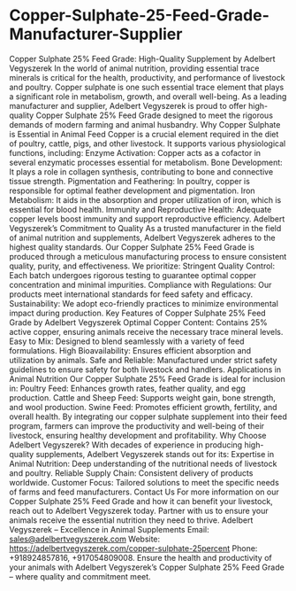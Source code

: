 # Copper-Sulphate-25-Feed-Grade-Manufacturer-Supplier
Copper Sulphate 25% Feed Grade: High-Quality Supplement by Adelbert Vegyszerek
In the world of animal nutrition, providing essential trace minerals is critical for the health, productivity, and performance of livestock and poultry. Copper sulphate is one such essential trace element that plays a significant role in metabolism, growth, and overall well-being. As a leading manufacturer and supplier, Adelbert Vegyszerek is proud to offer high-quality Copper Sulphate 25% Feed Grade designed to meet the rigorous demands of modern farming and animal husbandry.
Why Copper Sulphate is Essential in Animal Feed
Copper is a crucial element required in the diet of poultry, cattle, pigs, and other livestock. It supports various physiological functions, including:
Enzyme Activation: Copper acts as a cofactor in several enzymatic processes essential for metabolism.
Bone Development: It plays a role in collagen synthesis, contributing to bone and connective tissue strength.
Pigmentation and Feathering: In poultry, copper is responsible for optimal feather development and pigmentation.
Iron Metabolism: It aids in the absorption and proper utilization of iron, which is essential for blood health.
Immunity and Reproductive Health: Adequate copper levels boost immunity and support reproductive efficiency.
Adelbert Vegyszerek’s Commitment to Quality
As a trusted manufacturer in the field of animal nutrition and supplements, Adelbert Vegyszerek adheres to the highest quality standards. Our Copper Sulphate 25% Feed Grade is produced through a meticulous manufacturing process to ensure consistent quality, purity, and effectiveness. We prioritize:
Stringent Quality Control: Each batch undergoes rigorous testing to guarantee optimal copper concentration and minimal impurities.
Compliance with Regulations: Our products meet international standards for feed safety and efficacy.
Sustainability: We adopt eco-friendly practices to minimize environmental impact during production.
Key Features of Copper Sulphate 25% Feed Grade by Adelbert Vegyszerek
Optimal Copper Content: Contains 25% active copper, ensuring animals receive the necessary trace mineral levels.
Easy to Mix: Designed to blend seamlessly with a variety of feed formulations.
High Bioavailability: Ensures efficient absorption and utilization by animals.
Safe and Reliable: Manufactured under strict safety guidelines to ensure safety for both livestock and handlers.
Applications in Animal Nutrition
Our Copper Sulphate 25% Feed Grade is ideal for inclusion in:
Poultry Feed: Enhances growth rates, feather quality, and egg production.
Cattle and Sheep Feed: Supports weight gain, bone strength, and wool production.
Swine Feed: Promotes efficient growth, fertility, and overall health.
By integrating our copper sulphate supplement into their feed program, farmers can improve the productivity and well-being of their livestock, ensuring healthy development and profitability.
Why Choose Adelbert Vegyszerek?
With decades of experience in producing high-quality supplements, Adelbert Vegyszerek stands out for its:
Expertise in Animal Nutrition: Deep understanding of the nutritional needs of livestock and poultry.
Reliable Supply Chain: Consistent delivery of products worldwide.
Customer Focus: Tailored solutions to meet the specific needs of farms and feed manufacturers.
Contact Us
For more information on our Copper Sulphate 25% Feed Grade and how it can benefit your livestock, reach out to Adelbert Vegyszerek today. Partner with us to ensure your animals receive the essential nutrition they need to thrive.
Adelbert Vegyszerek – Excellence in Animal Supplements
Email: sales@adelbertvegyszerek.com
Website: https://adelbertvegyszerek.com/copper-sulphate-25percent 
Phone: +918924857816, +917054809008.
Ensure the health and productivity of your animals with Adelbert Vegyszerek’s Copper Sulphate 25% Feed Grade – where quality and commitment meet.

